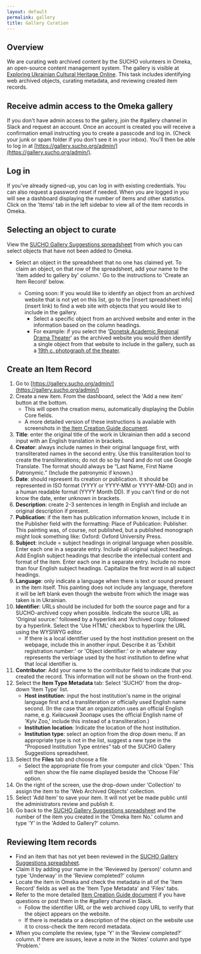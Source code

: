```yaml
---
layout: default
permalink: gallery
title: Gallery Curation
---
```


## Overview
We are curating web archived content by the SUCHO volunteers in Omeka, an open-source content management system. The gallery is visible at [Exploring Ukrainian Cultural Heritage Online](https://gallery.sucho.org). This task includes identifying web archived objects, curating metadata, and reviewing created item records.

## Receive admin access to the Omeka gallery
If you don't have admin access to the gallery, join the #gallery channel in Slack and request an account. Once an account is created you will receive a confirmation email instructing you to create a passcode and log in. (Check your junk or spam folder if you don't see it in your inbox). You'll then be able to log in at [https://gallery.sucho.org/admin/](https://gallery.sucho.org/admin/).

## Log in
If you've already signed-up, you can log in with existing credentials. You can also request a password reset if needed. When you are logged in you will see a dashboard displaying the number of items and other statistics. Click on the 'Items' tab in the left sidebar to view all of the item records in Omeka.

## Selecting an object to curate
View the [SUCHO Gallery Suggestions spreadsheet](https://docs.google.com/spreadsheets/d/1tn830D2kJ__ihWYbrRsZr15Y3LU0pDUXyE2qdiepPSk/edit?usp=sharing) from which you can select objects that have not been added to Omeka.

* Select an object in the spreadsheet that no one has claimed yet. To claim an object, on that row of the spreadsheet, add your name to the 'Item added to gallery by' column.' Go to the instructions to 'Create an Item Record' below.

  * Coming soon: If you would like to identify an object from an archived website that is not yet on this list, go to the [insert spreadsheet info](insert link) to find a web site with objects that you would like to include in the gallery.
    * Select a specific object from an archived website and enter in the information based on the column headings.
    * For example: if you select the '[Donetsk Academic Regional Drama Theater](http://www.donetsk-region-theater.in.ua)' as the archived website you would then identify a single object from that website to include in the gallery, such as a [19th c. photograph of the theater](http://www.donetsk-region-theater.in.ua/storya_teatru_).

## Create an Item Record
1. Go to [https://gallery.sucho.org/admin/](https://gallery.sucho.org/admin/)
2. Create a new item. From the dashboard, select the 'Add a new item' button at the bottom.
   * This will open the creation menu, automatically displaying the Dublin Core fields.
   * A more detailed version of these instructions is available with screenshots in [the Item Creation Guide document](https://docs.google.com/document/d/1u6mxiLusK3X_antCuUAScOoax3gN5Xa3ccyHN_DNQGQ/edit?usp=sharing).
3. **Title**: enter the original title of the work in Ukrainian then add a second input with an English translation in brackets.
4. **Creator**: always include names in their original language first, with transliterated names in the second entry. Use this transliteration tool to create the transliterations; do not do so by hand and do not use Google Translate. The format should always be “Last Name, First Name Patronymic.” (Include the patronymic if known.)
5. **Date**: should represent its creation or publication. It should be represented in ISO format (YYYY or YYYY-MM or YYYY-MM-DD) and in a human readable format (YYYY Month DD). If you can't find or do not know the date, enter unknown in brackets.
6. **Description**: create 2-3 sentences in length in English and include an original description if present.
7. **Publication**: if the item has publication information known, include it in the Publisher field with the formatting: Place of Publication: Publisher. This painting was, of course, not published, but a published monograph might look something like: Oxford: Oxford University Press.
8. **Subject**: include = subject headings in original language when possible. Enter each one in a separate entry. Include all original subject headings. Add English subject headings that describe the intellectual content and format of the item. Enter each one in a separate entry. Include no more than four English subject headings. Capitalize the first word in all subject headings.
9. **Language**: only indicate a language when there is text or sound present in the item itself. This painting does not include any language, therefore it will be left blank even though the website from which the image was taken is in Ukrainian.
10. **Identifier**: URLs should be included for both the source page and for a SUCHO-archived copy when possible. Indicate the source URL as 'Original source:' followed by a hyperlink and 'Archived copy: followed by a hyperlink. Select the 'Use HTML' checkbox to hyperlink the URL using the WYSIWYG editor.
    * If there is a local identifier used by the host institution present on the webpage, include this in another input. Describe it as 'Exhibit registration number:' or 'Object identifier:' or in whatever way represents the verbiage used by the host institution to define what that local identifier is.
12. **Contributor**: Add your name to the contributor field to indicate that you created the record. This information will not be shown on the front-end.
13. Select the **Item Type Metadata** tab: Select 'SUCHO' from the drop-down 'Item Type' list.
    * **Host institution**: input the host institution's name in the original language first and a transliteration or officially used English name second. (In the case that an organization uses an official English name, e.g. Київський Зоопарк uses the official English name of 'Kyiv Zoo,' include this instead of a transliteration.)
    * **Institution location**: Indicate the location of the host institution.
    * **Institution type**: select an option from the drop down menu. If an appropriate type is not in the list, suggest a new type in the “Proposed Institution Type entries” tab of the SUCHO Gallery Suggestions spreadsheet.
14. Select the **Files** tab and choose a file
    * Select the appropriate file from your computer and click 'Open.' This will then show the file name displayed beside the 'Choose File' option.
15. On the right of the screen, use the drop-down under 'Collection' to assign the item to the 'Web Archived Objects' collection.
16. Select 'Add Item' to save your item. It will not yet be made public until the administrators review and publish it.
17. Go back to the [SUCHO Gallery Suggestions spreadsheet](https://docs.google.com/spreadsheets/d/1tn830D2kJ__ihWYbrRsZr15Y3LU0pDUXyE2qdiepPSk/edit?usp=sharing) and the number of the item you created in the 'Omeka Item No.' column and type 'Y' in the 'Added to Gallery?' column.


## Reviewing Item records
* Find an item that has not yet been reviewed in the [SUCHO Gallery Suggestions spreadsheet](https://docs.google.com/spreadsheets/d/1tn830D2kJ__ihWYbrRsZr15Y3LU0pDUXyE2qdiepPSk/edit?usp=sharing).
* Claim it by adding your name in the 'Reviewed by (person)' column and type 'Underway' in the 'Review completed?' column
* Locate the item in Omeka and check the metadata in all of the 'Item Record' fields as well as the 'Item Type Metadata' and 'Files' tabs.
* Refer to the more detailed [Item Creation Guide document](https://docs.google.com/document/d/1u6mxiLusK3X_antCuUAScOoax3gN5Xa3ccyHN_DNQGQ/edit?usp=sharing) if you have questions or post them in the #gallery channel in Slack.
  * Follow the identifier URL or the web archived copy URL to verify that the object appears on the website.
  * If there is metadata or a description of the object on the website use it to cross-check the item record metadata.
* When you complete the review, type 'Y' in the 'Review completed?' column. If there are issues, leave a note in the 'Notes' column and type 'Problem.'
